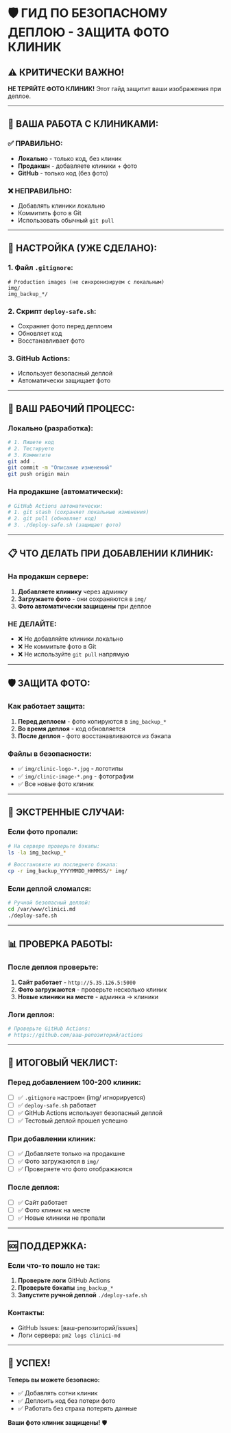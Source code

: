 # 🛡️ ГИД ПО БЕЗОПАСНОМУ ДЕПЛОЮ - ЗАЩИТА ФОТО КЛИНИК

## ⚠️ **КРИТИЧЕСКИ ВАЖНО!**
**НЕ ТЕРЯЙТЕ ФОТО КЛИНИК!** Этот гайд защитит ваши изображения при деплое.

---

## 🎯 **ВАША РАБОТА С КЛИНИКАМИ:**

### ✅ **ПРАВИЛЬНО:**
- **Локально** - только код, без клиник
- **Продакшн** - добавляете клиники + фото
- **GitHub** - только код (без фото)

### ❌ **НЕПРАВИЛЬНО:**
- Добавлять клиники локально
- Коммитить фото в Git
- Использовать обычный `git pull`

---

## 🔧 **НАСТРОЙКА (УЖЕ СДЕЛАНО):**

### 1. **Файл `.gitignore`:**
```
# Production images (не синхронизируем с локальным)
img/
img_backup_*/
```

### 2. **Скрипт `deploy-safe.sh`:**
- Сохраняет фото перед деплоем
- Обновляет код
- Восстанавливает фото

### 3. **GitHub Actions:**
- Использует безопасный деплой
- Автоматически защищает фото

---

## 🚀 **ВАШ РАБОЧИЙ ПРОЦЕСС:**

### **Локально (разработка):**
```bash
# 1. Пишете код
# 2. Тестируете
# 3. Коммитите
git add .
git commit -m "Описание изменений"
git push origin main
```

### **На продакшне (автоматически):**
```bash
# GitHub Actions автоматически:
# 1. git stash (сохраняет локальные изменения)
# 2. git pull (обновляет код)
# 3. ./deploy-safe.sh (защищает фото)
```

---

## 📋 **ЧТО ДЕЛАТЬ ПРИ ДОБАВЛЕНИИ КЛИНИК:**

### **На продакшн сервере:**
1. **Добавляете клинику** через админку
2. **Загружаете фото** - они сохраняются в `img/`
3. **Фото автоматически защищены** при деплое

### **НЕ ДЕЛАЙТЕ:**
- ❌ Не добавляйте клиники локально
- ❌ Не коммитьте фото в Git
- ❌ Не используйте `git pull` напрямую

---

## 🛡️ **ЗАЩИТА ФОТО:**

### **Как работает защита:**
1. **Перед деплоем** - фото копируются в `img_backup_*`
2. **Во время деплоя** - код обновляется
3. **После деплоя** - фото восстанавливаются из бэкапа

### **Файлы в безопасности:**
- ✅ `img/clinic-logo-*.jpg` - логотипы
- ✅ `img/clinic-image-*.png` - фотографии
- ✅ Все новые фото клиник

---

## 🚨 **ЭКСТРЕННЫЕ СЛУЧАИ:**

### **Если фото пропали:**
```bash
# На сервере проверьте бэкапы:
ls -la img_backup_*

# Восстановите из последнего бэкапа:
cp -r img_backup_YYYYMMDD_HHMMSS/* img/
```

### **Если деплой сломался:**
```bash
# Ручной безопасный деплой:
cd /var/www/clinici.md
./deploy-safe.sh
```

---

## 📊 **ПРОВЕРКА РАБОТЫ:**

### **После деплоя проверьте:**
1. **Сайт работает** - `http://5.35.126.5:5000`
2. **Фото загружаются** - проверьте несколько клиник
3. **Новые клиники на месте** - админка → клиники

### **Логи деплоя:**
```bash
# Проверьте GitHub Actions:
# https://github.com/ваш-репозиторий/actions
```

---

## 🎯 **ИТОГОВЫЙ ЧЕКЛИСТ:**

### **Перед добавлением 100-200 клиник:**
- [ ] ✅ `.gitignore` настроен (img/ игнорируется)
- [ ] ✅ `deploy-safe.sh` работает
- [ ] ✅ GitHub Actions использует безопасный деплой
- [ ] ✅ Тестовый деплой прошел успешно

### **При добавлении клиник:**
- [ ] ✅ Добавляете только на продакшне
- [ ] ✅ Фото загружаются в `img/`
- [ ] ✅ Проверяете что фото отображаются

### **После деплоя:**
- [ ] ✅ Сайт работает
- [ ] ✅ Фото клиник на месте
- [ ] ✅ Новые клиники не пропали

---

## 🆘 **ПОДДЕРЖКА:**

### **Если что-то пошло не так:**
1. **Проверьте логи** GitHub Actions
2. **Проверьте бэкапы** `img_backup_*`
3. **Запустите ручной деплой** `./deploy-safe.sh`

### **Контакты:**
- GitHub Issues: [ваш-репозиторий/issues]
- Логи сервера: `pm2 logs clinici-md`

---

## 🎉 **УСПЕХ!**

**Теперь вы можете безопасно:**
- ✅ Добавлять сотни клиник
- ✅ Деплоить код без потери фото
- ✅ Работать без страха потерять данные

**Ваши фото клиник защищены!** 🛡️
